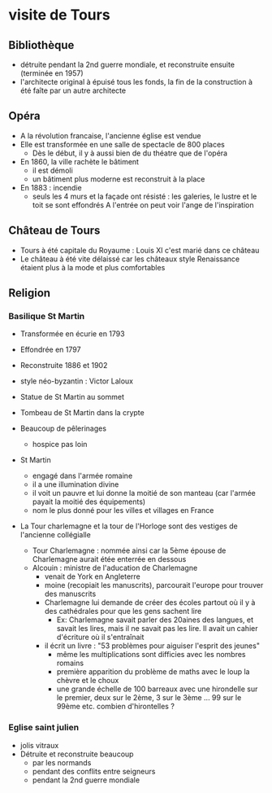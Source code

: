# visite de Tours


## Bibliothèque
 - détruite pendant la 2nd guerre mondiale, et reconstruite ensuite (terminée en 1957)
 - l'architecte original à épuisé tous les fonds, la fin de la construction à été faîte par un autre architecte

## Opéra 
 - A la révolution francaise, l'ancienne église est vendue
 - Elle est transformée en une salle de spectacle de 800 places
     - Dès le début, il y à aussi bien de du théatre que de l'opéra
 - En 1860, la ville rachète le bâtiment
     - il est démoli
     - un bâtiment plus moderne est reconstruit à la place
 - En 1883 : incendie
     - seuls les 4 murs et la façade ont résisté : les galeries, le lustre et le toit se sont effondrés
A l'entrée on peut voir l'ange de l'inspiration

## Château de Tours
 - Tours à été capitale du Royaume : Louis XI c'est marié dans ce château
 - Le château à été vite délaissé car les châteaux style Renaissance étaient plus à la mode et plus comfortables

## Religion

### Basilique St Martin
 - Transformée en écurie en 1793
 - Effondrée en 1797
 - Reconstruite 1886 et 1902
 - style néo-byzantin : Victor Laloux
 
 - Statue de St Martin au sommet 
 - Tombeau de St Martin dans la crypte
 - Beaucoup de pêlerinages
     - hospice pas loin
 - St Martin
     - engagé dans l'armée romaine
     - il a une illumination divine
     - il voit un pauvre et lui donne la moitié de son manteau (car l'armée payait la moitié des équipements)
     - nom le plus donné pour les villes et villages en France

 - La Tour charlemagne et la tour de l'Horloge sont des vestiges de l'ancienne collégialle
     - Tour Charlemagne : nommée ainsi car la 5ème épouse de Charlemagne aurait étée enterrée en dessous
     - Alcouin : ministre de l'aducation de Charlemagne
         - venait de York en Angleterre
         - moine (recopiait les manuscrits), parcourait l'europe pour trouver des manuscrits
         - Charlemagne lui demande de créer des écoles partout où il y à  des cathédrales pour que les gens sachent lire
             - Ex: Charlemagne savait parler des 20aines des langues, et  savait les lires, mais il ne savait pas les lire. Il avait un cahier d'écriture où il s'entraînait
         - il écrit un livre : "53 problèmes pour aiguiser l'esprit des jeunes"
             - même les multiplications sont difficies avec les nombres romains
             - première apparition du problème de maths avec le loup la chèvre et le choux
             - une grande échelle de 100 barreaux avec une hirondelle sur le premier, deux sur le 2ème, 3 sur le 3ème ... 99 sur le 99ème etc. combien d'hirontelles ?


### Eglise saint julien
 - jolis vitraux
 - Détruite et reconstruite beaucoup 
     - par les normands
     - pendant des conflits entre seigneurs
     - pendant la 2nd guerre mondiale
